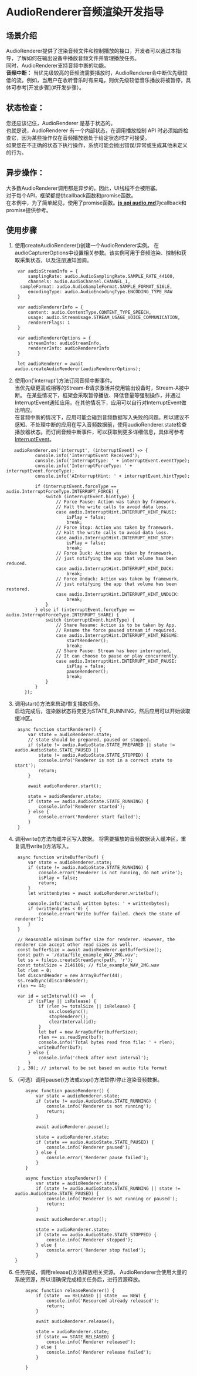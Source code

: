 # AudioRenderer音频渲染开发指导

## 场景介绍

AudioRenderer提供了渲染音频文件和控制播放的接口，开发者可以通过本指导，了解如何在输出设备中播放音频文件并管理播放任务。<br/>
同时，AudioRenderer支持音频中断的功能。<br/>
**音频中断：** 当优先级较高的音频流需要播放时，AudioRenderer会中断优先级较低的流。例如，当用户在收听音乐时有来电，则优先级较低音乐播放将被暂停，具体可参考[开发步骤](#开发步骤）。

## 状态检查：

您还应该记住，AudioRenderer 是基于状态的。  
也就是说，AudioRenderer 有一个内部状态，在调用播放控制 API 时必须始终检查它，因为某些操作仅在音频播放器处于给定状态时才可接受。  
如果您在不正确的状态下执行操作，系统可能会抛出错误/异常或生成其他未定义的行为。

## **异步操作：**

大多数AudioRenderer调用都是异步的。因此，UI线程不会被阻塞。<br/>对于每个API，框架都提供callback函数和promise函数。   
在本例中，为了简单起见，使用了promise函数。[**js api audio.md**](../reference/apis/js-apis-audio.md)为callback和promise提供参考。

## 使用步骤

1. 使用createAudioRenderer()创建一个AudioRenderer实例。
   在audioCapturerOptions中设置相关参数。该实例可用于音频渲染、控制和获取采集状态，以及注册通知回调。

   ```
    var audioStreamInfo = {
        samplingRate: audio.AudioSamplingRate.SAMPLE_RATE_44100,
        channels: audio.AudioChannel.CHANNEL_1,
     sampleFormat: audio.AudioSampleFormat.SAMPLE_FORMAT_S16LE,
        encodingType: audio.AudioEncodingType.ENCODING_TYPE_RAW
    }
   
    var audioRendererInfo = {
        content: audio.ContentType.CONTENT_TYPE_SPEECH,
        usage: audio.StreamUsage.STREAM_USAGE_VOICE_COMMUNICATION,
        rendererFlags: 1
    }
   
    var audioRendererOptions = {
        streamInfo: audioStreamInfo,
        rendererInfo: audioRendererInfo
    }
   
    let audioRenderer = await audio.createAudioRenderer(audioRendererOptions);
   ```
   
2. 使用on('interrupt')方法订阅音频中断事件。<br/>当优先级更高或相等的Stream-B请求激活并使用输出设备时，Stream-A被中断。
   在某些情况下，框架会采取暂停播放、降低音量等强制操作，并通过InterruptEvent通知应用。在其他情况下，应用可以自行对InterruptEvent做出响应。<br/>
   在音频中断的情况下，应用可能会碰到音频数据写入失败的问题。所以建议不感知、不处理中断的应用在写入音频数据前，使用audioRenderer.state检查播放器状态。而订阅音频中断事件，可以获取到更多详细信息，具体可参考[InterruptEvent](../reference/apis/js-apis-audio.md#interruptevent8)。
   
```
   audioRenderer.on('interrupt', (interruptEvent) => {
           console.info('InterruptEvent Received');
           console.info('InterruptType: ' + interruptEvent.eventType);
           console.info('InterruptForceType: ' + interruptEvent.forceType);
           console.info('AInterruptHint: ' + interruptEvent.hintType);
   
           if (interruptEvent.forceType == audio.InterruptForceType.INTERRUPT_FORCE) {
               switch (interruptEvent.hintType) {
                   // Force Pause: Action was taken by framework.
                   // Halt the write calls to avoid data loss.
                   case audio.InterruptHint.INTERRUPT_HINT_PAUSE:
                       isPlay = false;
                       break;
                   // Force Stop: Action was taken by framework.
                   // Halt the write calls to avoid data loss.
                   case audio.InterruptHint.INTERRUPT_HINT_STOP:
                       isPlay = false;
                       break;
                   // Force Duck: Action was taken by framework,
                   // just notifying the app that volume has been reduced.
                   case audio.InterruptHint.INTERRUPT_HINT_DUCK:
                       break;
                   // Force Unduck: Action was taken by framework,
                   // just notifying the app that volume has been restored.
                   case audio.InterruptHint.INTERRUPT_HINT_UNDUCK:
                       break;
               }
           } else if (interruptEvent.forceType == audio.InterruptForceType.INTERRUPT_SHARE) {
               switch (interruptEvent.hintType) {
                   // Share Resume: Action is to be taken by App.
                   // Resume the force paused stream if required.
                   case audio.InterruptHint.INTERRUPT_HINT_RESUME:
                       startRenderer();
                       break;
                   // Share Pause: Stream has been interrupted,
                   // It can choose to pause or play concurrently.
                   case audio.InterruptHint.INTERRUPT_HINT_PAUSE:
                       isPlay = false;
                       pauseRenderer();
                       break;
               }
           }
       });
   ```
   
3. 调用start()方法来启动/恢复播放任务。   
   启动完成后，渲染器状态将变更为STATE_RUNNING，然后应用可以开始读取缓冲区。

   ```
    async function startRenderer() {
        var state = audioRenderer.state;
        // state should be prepared, paused or stopped.
        if (state != audio.AudioState.STATE_PREPARED || state != audio.AudioState.STATE_PAUSED ||
            state != audio.AudioState.STATE_STOPPED) {
            console.info('Renderer is not in a correct state to start');
            return;
        }
   
        await audioRenderer.start();
   
        state = audioRenderer.state;
        if (state == audio.AudioState.STATE_RUNNING) {
            console.info('Renderer started');
        } else {
            console.error('Renderer start failed');
        }
    }
   ```

4. 调用write()方法向缓冲区写入数据。
   将需要播放的音频数据读入缓冲区，重复调用write()方法写入。

   ```
    async function writeBuffer(buf) {
        var state = audioRenderer.state;
        if (state != audio.AudioState.STATE_RUNNING) {
            console.error('Renderer is not running, do not write');
            isPlay = false;
            return;
        }
        let writtenbytes = await audioRenderer.write(buf);
   
        console.info('Actual written bytes: ' + writtenbytes);
        if (writtenbytes < 0) {
            console.error('Write buffer failed. check the state of renderer');
        }
    }
   
    // Reasonable minimum buffer size for renderer. However, the renderer can accept other read sizes as well.
    const bufferSize = await audioRenderer.getBufferSize();
    const path = '/data/file_example_WAV_2MG.wav';
    let ss = fileio.createStreamSync(path, 'r');
    const totalSize = 2146166; // file_example_WAV_2MG.wav
    let rlen = 0;
    let discardHeader = new ArrayBuffer(44);
    ss.readSync(discardHeader);
    rlen += 44;
   
    var id = setInterval(() =>  {
        if (isPlay || isRelease) {
            if (rlen >= totalSize || isRelease) {
                ss.closeSync();
                stopRenderer();
                clearInterval(id);
            }
            let buf = new ArrayBuffer(bufferSize);
            rlen += ss.readSync(buf);
            console.info('Total bytes read from file: ' + rlen);
            writeBuffer(buf);
        } else {
            console.info('check after next interval');
        }
    } , 30); // interval to be set based on audio file format
   ```

5. （可选）调用pause()方法或stop()方法暂停/停止渲染音频数据。

   ```
       async function pauseRenderer() {
           var state = audioRenderer.state;
           if (state != audio.AudioState.STATE_RUNNING) {
               console.info('Renderer is not running');
               return;
           }
   
           await audioRenderer.pause();
   
           state = audioRenderer.state;
           if (state == audio.AudioState.STATE_PAUSED) {
               console.info('Renderer paused');
           } else {
               console.error('Renderer pause failed');
           }
       }
   
       async function stopRenderer() {
           var state = audioRenderer.state;
           if (state != audio.AudioState.STATE_RUNNING || state != audio.AudioState.STATE_PAUSED) {
               console.info('Renderer is not running or paused');
               return;
           }
   
           await audioRenderer.stop();
   
           state = audioRenderer.state;
           if (state == audio.AudioState.STATE_STOPPED) {
               console.info('Renderer stopped');
           } else {
               console.error('Renderer stop failed');
           }
   }
   ```

6. 任务完成，调用release()方法释放相关资源。
   AudioRenderer会使用大量的系统资源，所以请确保完成相关任务后，进行资源释放。

   ```
       async function releaseRenderer() {
           if (state_ == RELEASED || state_ == NEW) {
               console.info('Resourced already released');
               return;
           }
   
           await audioRenderer.release();
   
           state = audioRenderer.state;
           if (state == STATE_RELEASED) {
               console.info('Renderer released');
           } else {
               console.info('Renderer release failed');
           }
   
       }
   ```

   